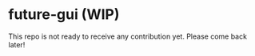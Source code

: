 # future-gui (WIP)

This repo is not ready to receive any contribution yet. Please come back later!
